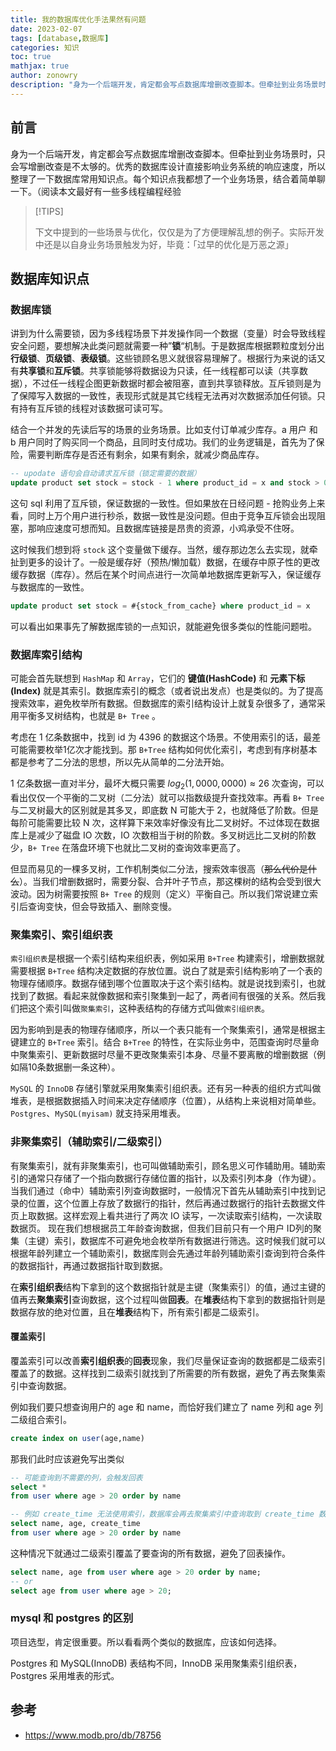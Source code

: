 ```yaml
---
title: 我的数据库优化手法果然有问题
date: 2023-02-07
tags: [database,数据库]
categories: 知识
toc: true
mathjax: true
author: zonowry
description: "身为一个后端开发，肯定都会写点数据库增删改查脚本。但牵扯到业务场景时，只会写增删改查是不太够的。优秀的数据库设计直接影响业务系统的响应速度，所以整理了一下数据库常用知识点。每个知识点我都想了一个业务场景，结合着简单聊一下。（阅读本文最好有一些多线程编程经验"
---
```


## 前言
 
 身为一个后端开发，肯定都会写点数据库增删改查脚本。但牵扯到业务场景时，只会写增删改查是不太够的。优秀的数据库设计直接影响业务系统的响应速度，所以整理了一下数据库常用知识点。每个知识点我都想了一个业务场景，结合着简单聊一下。（阅读本文最好有一些多线程编程经验
 
>[!TIPS]
>
>下文中提到的一些场景与优化，仅仅是为了方便理解乱想的例子。实际开发中还是以自身业务场景触发为好，毕竟：「过早的优化是万恶之源」
>


## 数据库知识点


### 数据库锁

讲到为什么需要锁，因为多线程场景下并发操作同一个数据（变量）时会导致线程安全问题，要想解决此类问题就需要一种”**锁**“机制。于是数据库根据颗粒度划分出**行级锁**、**页级锁**、**表级锁**。这些锁顾名思义就很容易理解了。根据行为来说的话又有**共享锁**和**互斥锁**。共享锁能够将数据设为只读，任一线程都可以读（共享数据），不过任一线程企图更新数据时都会被阻塞，直到共享锁释放。互斥锁则是为了保障写入数据的一致性，表现形式就是其它线程无法再对次数据添加任何锁。只有持有互斥锁的线程对该数据可读可写。

结合一个并发的先读后写的场景的业务场景。比如支付订单减少库存。a 用户 和 b 用户同时了购买同一个商品，且同时支付成功。我们的业务逻辑是，首先为了保险，需要判断库存是否还有剩余，如果有剩余，就减少商品库存。

```sql
-- upodate 语句会自动请求互斥锁（锁定需要的数据）
update product set stock = stock - 1 where product_id = x and stock > 0;
```

这句 sql 利用了互斥锁，保证数据的一致性。但如果放在日经问题 - 抢购业务上来看，同时上万个用户进行秒杀，数据一致性是没问题。但由于竞争互斥锁会出现阻塞，那响应速度可想而知。且数据库链接是昂贵的资源，小鸡承受不住呀。

这时候我们想到将 `stock` 这个变量做下缓存。当然，缓存那边怎么去实现，就牵扯到更多的设计了。一般是缓存好（预热/懒加载）数据，在缓存中原子性的更改缓存数据（库存）。然后在某个时间点进行一次简单地数据库更新写入，保证缓存与数据库的一致性。

```sql
update product set stock = #{stock_from_cache} where product_id = x
```

可以看出如果事先了解数据库锁的一点知识，就能避免很多类似的性能问题啦。

### 数据库索引结构

可能会首先联想到 `HashMap` 和 `Array`，它们的 **键值(HashCode)** 和 **元素下标(Index)** 就是其索引。数据库索引的概念（或者说出发点）也是类似的。为了提高搜索效率，避免枚举所有数据。但数据库的索引结构设计上就复杂很多了，通常采用平衡多叉树结构，也就是 `B+ Tree` 。

考虑在 1 亿条数据中，找到 id 为 4396 的数据这个场景。不使用索引的话，最差可能需要枚举1亿次才能找到。那 `B+Tree` 结构如何优化索引，考虑到有序树基本都是参考了二分法的思想，所以先从简单的二分法开始。

1 亿条数据一直对半分，最坏大概只需要 $log_2(1,0000,0000) \approx 26$ 次查询，可以看出仅仅一个平衡的二叉树（二分法）就可以指数级提升查找效率。再看 `B+ Tree` 与二叉树最大的区别就是其多叉，即底数 N 可能大于 2，也就降低了阶数。但是每阶可能需要比较 N 次，这样算下来效率好像没有比二叉树好。不过体现在数据库上是减少了磁盘 IO 次数，IO 次数相当于树的阶数。多叉树远比二叉树的阶数少，`B+ Tree` 在落盘环境下也就比二叉树的查询效率更高了。

但显而易见的一棵多叉树，工作机制类似二分法，搜索效率很高（~~那么代价是什么~~）。当我们增删数据时，需要分裂、合并叶子节点，那这棵树的结构会受到很大波动。因为树需要按照 `B+ Tree` 的规则（定义）平衡自己。所以我们常说建立索引后查询变快，但会导致插入、删除变慢。


### 聚集索引、索引组织表

`索引组织表`是根据一个索引结构来组织表，例如采用 `B+Tree` 构建索引，增删数据就需要根据 `B+Tree` 结构决定数据的存放位置。说白了就是索引结构影响了一个表的物理存储顺序。数据存储到哪个位置取决于这个索引结构。就是说找到索引，也就找到了数据。看起来就像数据和索引聚集到一起了，两者间有很强的关系。然后我们把这个索引叫做`聚集索引`，这种表结构的存储方式叫做`索引组织表`。

因为影响到是表的物理存储顺序，所以一个表只能有一个聚集索引，通常是根据主键建立的 `B+Tree` 索引。结合 `B+Tree` 的特性，在实际业务中，范围查询时尽量命中聚集索引、更新数据时尽量不更改聚集索引本身、尽量不要离散的增删数据（例如隔10条数据删一条这种）。

`MySQL` 的 `InnoDB` 存储引擎就采用聚集索引组织表。还有另一种表的组织方式叫做堆表，是根据数据插入时间来决定存储顺序（位置），从结构上来说相对简单些。`Postgres`、`MySQL(myisam)` 就支持采用堆表。

### 非聚集索引（辅助索引/二级索引）

有聚集索引，就有非聚集索引，也可叫做辅助索引，顾名思义可作辅助用。辅助索引的通常只存储了一个指向数据行存储位置的指针，以及索引列本身（作为键）。当我们通过（命中）辅助索引列查询数据时，一般情况下首先从辅助索引中找到记录的位置，这个位置上存放了数据行的指针，然后再通过数据行的指针去数据文件页上取数据。这样宏观上看共进行了两次 IO 读写，一次读取索引结构，一次读取数据页。
现在我们想根据员工年龄查询数据，但我们目前只有一个用户 ID列的聚集（主键）索引，数据库不可避免地会枚举所有数据进行筛选。这时候我们就可以根据年龄列建立一个辅助索引，数据库则会先通过年龄列辅助索引查询到符合条件的数据指针，再通过数据指针取到数据。

在**索引组织表**结构下拿到的这个数据指针就是主键（聚集索引）的值，通过主键的值再去**聚集索引**查询数据，这个过程叫做**回表**。在**堆表**结构下拿到的数据指针则是数据存放的绝对位置，且在**堆表**结构下，所有索引都是二级索引。

#### 覆盖索引

覆盖索引可以改善**索引组织表**的**回表**现象，我们尽量保证查询的数据都是二级索引覆盖了的数据。这样找到二级索引就找到了所需要的所有数据，避免了再去聚集索引中查询数据。

例如我们要只想查询用户的 age 和 name，而恰好我们建立了 name 列和 age 列二级组合索引。

```sql
create index on user(age,name)
```

那我们此时应该避免写出类似

```sql
-- 可能查询到不需要的列，会触发回表
select * 
from user where age > 20 order by name

-- 例如 create_time 无法使用索引，数据库会再去聚集索引中查询取到 create_time 数据，可我们又不需要 create_time 
select name, age, create_time 
from user where age > 20 order by name
```

这种情况下就通过二级索引覆盖了要查询的所有数据，避免了回表操作。

```sql
select name, age from user where age > 20 order by name;
-- or 
select age from user where age > 20;
```


### mysql 和 postgres 的区别

项目选型，肯定很重要。所以看看两个类似的数据库，应该如何选择。

Postgres 和 MySQL(InnoDB) 表结构不同，InnoDB 采用聚集索引组织表，Postgres 采用堆表的形式。



## 参考

- https://www.modb.pro/db/78756